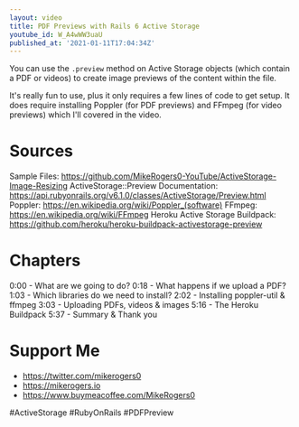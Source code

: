 ```yaml
---
layout: video
title: PDF Previews with Rails 6 Active Storage
youtube_id: W_A4wWW3uaU
published_at: '2021-01-11T17:04:34Z'
---
```

You can use the `.preview` method on Active Storage objects (which contain a PDF or videos) to create image previews of the content within the file.

It's really fun to use, plus it only requires a few lines of code to get setup. It does require installing Poppler (for PDF previews) and FFmpeg (for video previews) which I'll covered in the video.

# Sources

Sample Files: https://github.com/MikeRogers0-YouTube/ActiveStorage-Image-Resizing
ActiveStorage::Preview Documentation: https://api.rubyonrails.org/v6.1.0/classes/ActiveStorage/Preview.html
Poppler: https://en.wikipedia.org/wiki/Poppler_(software)
FFmpeg: https://en.wikipedia.org/wiki/FFmpeg
Heroku Active Storage Buildpack: https://github.com/heroku/heroku-buildpack-activestorage-preview

# Chapters

0:00 - What are we going to do?
0:18 - What happens if we upload a PDF?
1:03 - Which libraries do we need to install?
2:02 - Installing poppler-util & ffmpeg
3:03 - Uploading PDFs, videos & images
5:16 - The Heroku Buildpack
5:37 - Summary & Thank you

# Support Me

- https://twitter.com/mikerogers0
- https://mikerogers.io
- https://www.buymeacoffee.com/MikeRogers0

#ActiveStorage
#RubyOnRails
#PDFPreview